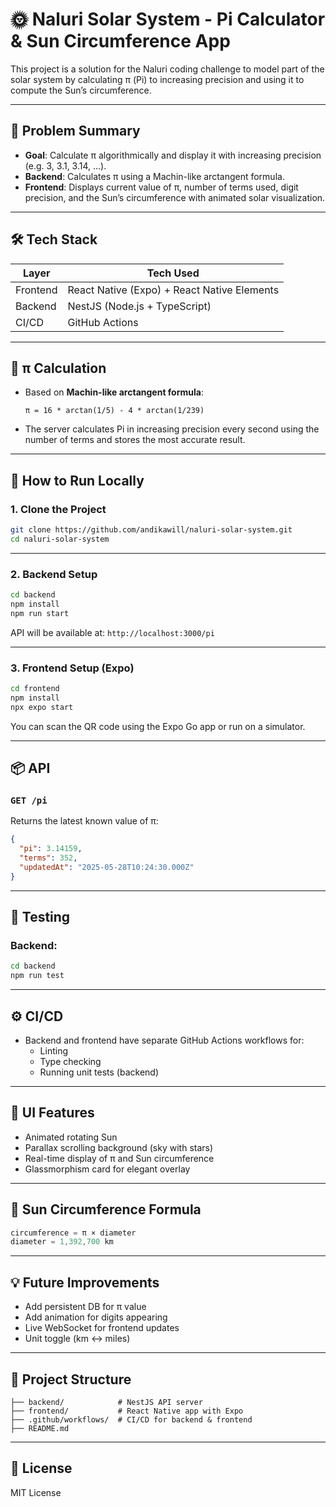 # 🌞 Naluri Solar System - Pi Calculator & Sun Circumference App

This project is a solution for the Naluri coding challenge to model part of the solar system by calculating π (Pi) to increasing precision and using it to compute the Sun’s circumference.

---

## 🧠 Problem Summary

- **Goal**: Calculate π algorithmically and display it with increasing precision (e.g. 3, 3.1, 3.14, ...).
- **Backend**: Calculates π using a Machin-like arctangent formula.
- **Frontend**: Displays current value of π, number of terms used, digit precision, and the Sun’s circumference with animated solar visualization.

---

## 🛠️ Tech Stack

| Layer     | Tech Used               |
|-----------|-------------------------|
| Frontend  | React Native (Expo) + React Native Elements |
| Backend   | NestJS (Node.js + TypeScript) |
| CI/CD     | GitHub Actions          |

---

## 🧮 π Calculation

- Based on **Machin-like arctangent formula**:

  ```
  π = 16 * arctan(1/5) - 4 * arctan(1/239)
  ```

- The server calculates Pi in increasing precision every second using the number of terms and stores the most accurate result.

---

## 🚀 How to Run Locally

### 1. Clone the Project

```bash
git clone https://github.com/andikawill/naluri-solar-system.git
cd naluri-solar-system
```

---

### 2. Backend Setup

```bash
cd backend
npm install
npm run start
```

API will be available at: `http://localhost:3000/pi`

---

### 3. Frontend Setup (Expo)

```bash
cd frontend
npm install
npx expo start
```

You can scan the QR code using the Expo Go app or run on a simulator.

---

## 📦 API

### `GET /pi`

Returns the latest known value of π:

```json
{
  "pi": 3.14159,
  "terms": 352,
  "updatedAt": "2025-05-28T10:24:30.000Z"
}
```

---

## 🧪 Testing

### Backend:

```bash
cd backend
npm run test
```

---

## ⚙️ CI/CD

- Backend and frontend have separate GitHub Actions workflows for:
  - Linting
  - Type checking
  - Running unit tests (backend)

---

## 🎨 UI Features

- Animated rotating Sun
- Parallax scrolling background (sky with stars)
- Real-time display of π and Sun circumference
- Glassmorphism card for elegant overlay

---

## 📐 Sun Circumference Formula

```ts
circumference = π × diameter
diameter = 1,392,700 km
```

---

## 💡 Future Improvements

- Add persistent DB for π value
- Add animation for digits appearing
- Live WebSocket for frontend updates
- Unit toggle (km ↔︎ miles)

---

## 📁 Project Structure

```
├── backend/            # NestJS API server
├── frontend/           # React Native app with Expo
├── .github/workflows/  # CI/CD for backend & frontend
├── README.md
```

---

## 📄 License

MIT License